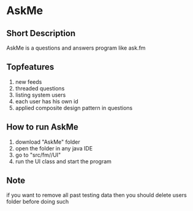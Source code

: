 # AskMe

## Short Description
AskMe is a questions and answers program like ask.fm


## Topfeatures
<ol>
  <li>new feeds</li>
  <li>threaded questions</li>
  <li>listing system users</li>
  <li>each user has his own id</li>
  <li>applied composite design pattern in questions</li>
</ol>

## How to run AskMe
<ol>
  <li>download "AskMe" folder </li>
  <li>open the folder in any java IDE</li>
  <li>go to "src/fm//UI"</li>
  <li>run the UI class and start the program</li>
</ol>

## Note
<p>if you want to remove all past testing data then you should delete users folder before doing such</p>
